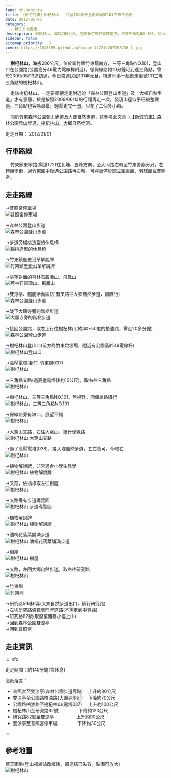 ```yaml
---
lang: zh-Hant-tw
title: 【新竹竹東】樹杞林山 - 民國101年元旦走訪編號101三等三角點
date: 2012-01-03
category: 
  - 新竹上山走走
description: 樹杞林山，海拔286公尺，位於新竹縣竹東鎮南方，三等三角點NO.101，登山口在公園路(公園高分49電力電線桿附近)，循保線路約10分鐘可到達三角點，曾於2009/06/13造訪過，今日盛逢民國101年元旦，特邀同事一起走走編號101三等三角點的樹杞林山。
sidebar: false
sitemap.priority: .8
cover: https://1013399.github.io/image-4/221/207398736_l.jpg
---
```


    **樹杞林山**，海拔286公尺，位於新竹縣竹東鎮南方，三等三角點NO.101，登山口在公園路(公園高分49電力電線桿附近)，循保線路約10分鐘可到達三角點，曾於2009/06/13造訪過，今日盛逢民國101年元旦，特邀同事一起走走編號101三等三角點的樹杞林山。

<!-- more -->

    走訪樹杞林山，一定要順便走走附近的「森林公園登山步道」及「大鄉自然步道」才有意思，於是按照2009/06/13的行程再走一次，發現山徑似乎已被整理過，三角點也容易尋獲，輕鬆走完一圈，只花了二個多小時。  

<!-- TODO: 更改連結 -->
    關於竹東森林公園登山步道及大鄉自然步道，請參考此文章→[【新竹竹東】森林公園登山步道、樹杞林山、大鄉自然步道](http://blog.xuite.net/shiun101/1013399/24828327)。

走走日期： 2012/01/01

## 行車路線
    竹東鎮東寧路(縣道122)往北埔、五峰方向，至大同路右轉至竹東警察分局，左轉康寧街，過竹東國中後遇公園路再右轉，可將車停於鎮立圖書館、羽球館或普照宮。

## 走走路線
→普照宮停車場  
![普照宮停車場](https://1013399.github.io/image-4/221/207398688_l.jpg)

→森林公園登山步道  
![森林公園登山步道](https://1013399.github.io/image-4/221/207398714_l.jpg)

→步道旁楊桃造型的休息椅  
![楊桃造型的休息椅](https://1013399.github.io/image-4/221/207398718_l.jpg)

→竹東鎮歷史沿革解說牌  
![竹東鎮歷史沿革解說牌](https://1013399.github.io/image-4/221/207398729_l.jpg)

→眺望對面的芎林石碧潭山、飛鳳山  
![芎林石碧潭山、飛鳳山](https://1013399.github.io/image-4/221/207398736_l.jpg)

→雙涼亭、體能活動區(左有叉路往大鄉自然步道，續直行)  
![森林公園登山步道](https://1013399.github.io/image-4/221/207398738_l.jpg)

→陡下大願寺旁的階梯步道  
![大願寺旁的階梯步道](https://1013399.github.io/image-4/221/207398751_l.jpg)

→接回公園路，取左上行往樹杞林山(約40~50度的柏油路，需走20多分鐘)  
![森林公園登山步道](https://1013399.github.io/image-4/221/207398757_l.jpg)

→樹杞林山登山口(前方為竹東垃圾場，附近有公園高幹49電線杆)  
![樹杞林山登山口](https://1013399.github.io/image-4/221/207398763_l.jpg)

→高壓電塔(新竹-竹東線037)  
![樹杞林山](https://1013399.github.io/image-4/221/207398769_l.jpg)

→三角點叉路(過高壓電塔後約10公尺)，取右往三角點  
![樹杞林山](https://1013399.github.io/image-4/221/207398778_l.jpg)

→樹杞林山，三等三角點NO.101，無視野，回保線路續行  
![樹杞林山，三等三角點NO.101](https://1013399.github.io/image-4/221/207398785_l.jpg)

→保線路旁有缺口，展望不錯  
![樹杞林山](https://1013399.github.io/image-4/221/207398808_l.jpg)

→大窩山叉路，右往大窩山，續行保線路  
![樹杞林山 大窩山叉路](https://1013399.github.io/image-4/221/207398812_l.jpg)

→過了高壓電塔(038)，接大鄉自然步道，左右皆可，今取右  
![樹杞林山](https://1013399.github.io/image-4/221/207398824_l.jpg)

→植物解說牌，非常適合小學生教學  
![樹杞林山 植物解說牌](https://1013399.github.io/image-4/221/207398827_l.jpg)

→叉路，依指標取左往樹屋  
![樹杞林山](https://1013399.github.io/image-4/221/207398843_l.jpg)

→叉路旁有步道導覽圖  
![樹杞林山 步道導覽圖](https://1013399.github.io/image-4/221/207398854_l.jpg)

→植物解說牌  
![樹杞林山 植物解說牌](https://1013399.github.io/image-4/221/207398863_l.jpg)

→油桐花落葉舖滿步道  
![樹杞林山 油桐花落葉舖滿步道](https://1013399.github.io/image-4/221/207398872_l.jpg)

→樹屋  
![樹杞林山 樹屋](https://1013399.github.io/image-4/221/207398880_l.jpg)

→叉路，左回大鄉自然步道，取右往研究路  
![樹杞林山](https://1013399.github.io/image-4/221/207398891_l.jpg)

→竹東圳  
![竹東圳](https://1013399.github.io/image-4/221/207398894_l.jpg)

→研究路59巷6弄(大鄉自然步道出口，續行研究路)  
→左切研究路偶數號門牌道路(不需走到中豐路)  
→研究路82號(取廢棄豬寮小徑上山)  
→回到森林公園雙涼亭  
→回到普照宮

## 走走資訊

::: info

走走時間：約140分鐘(含休息)

高低落差：  
- 普照宮至雙涼亭(森林公園步道高點)    上升約30公尺  
- 雙涼亭至公園路柏油路(大願寺附近)    下降約70公尺  
- 公園路柏油路至樹杞林山(電塔037)     上升約100公尺  
- 樹杞林山至研究路82號                下降約120公尺  
- 研究路82號至雙涼亭                  上升約90公尺  
- 雙涼亭至普照宮停車場                下降約30公尺

:::

## 參考地圖
藍天圖集(登山補給站改版後，原連結已失效，點圖可放大)  
![樹杞林山](https://1013399.github.io/image-4/221/207399019_l.jpg)